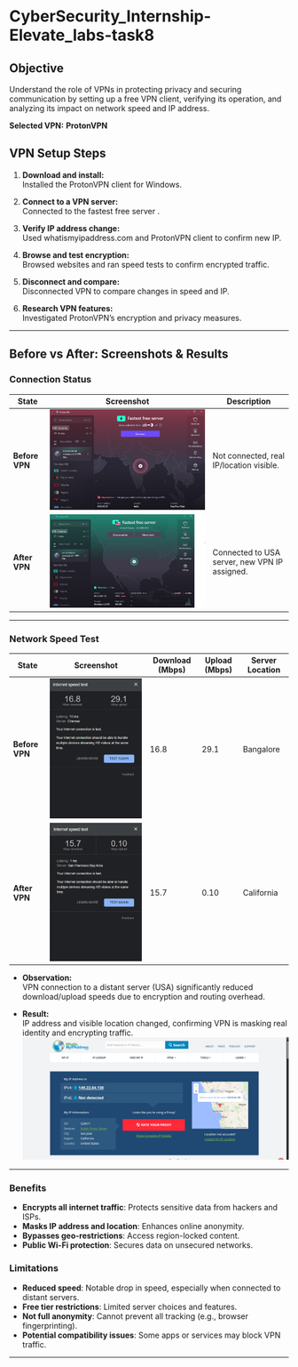 # CyberSecurity_Internship-Elevate_labs-task8
##  Objective

Understand the role of VPNs in protecting privacy and securing communication by setting up a free VPN client, verifying its operation, and analyzing its impact on network speed and IP address.

**Selected VPN:**  **ProtonVPN**

##  VPN Setup Steps

1. **Download and install:**  
   Installed the ProtonVPN client for Windows.

2. **Connect to a VPN server:**  
   Connected to the fastest free server .

3. **Verify IP address change:**  
   Used whatismyipaddress.com and ProtonVPN client to confirm new IP.

4. **Browse and test encryption:**  
   Browsed websites and ran speed tests to confirm encrypted traffic.

5. **Disconnect and compare:**  
   Disconnected VPN to compare changes in speed and IP.

6. **Research VPN features:**  
   Investigated ProtonVPN’s encryption and privacy measures.

---
##  Before vs After: Screenshots & Results

###  Connection Status

| State         | Screenshot      | Description                                     |
|---------------|----------------|-------------------------------------------------|
| **Before VPN**  | ![Before VPN Connection](vpnnot.png) | Not connected, real IP/location visible.        |
| **After VPN**   | ![After VPN Connection](vpnconnect.png)  | Connected to USA server, new VPN IP assigned. |

---

###  Network Speed Test

| State         | Screenshot      | Download (Mbps) | Upload (Mbps) | Server Location |
|---------------|----------------|-----------------|--------------|----------------|
| **Before VPN**  | ![Before VPN Speed](beforvpn.png) | 16.8           | 29.1           | Bangalore        |
| **After VPN**   | ![After VPN Speed](aftervpn.png)  | 15.7           | 0.10           | California        |

- **Observation:**  
  VPN connection to a distant server (USA) significantly reduced download/upload speeds due to encryption and routing overhead.

- **Result:**  
  IP address and visible location changed, confirming VPN is masking real identity and encrypting traffic.
  ![ver](whatismyipaddress.png)

---

###  Benefits

- **Encrypts all internet traffic**: Protects sensitive data from hackers and ISPs.
- **Masks IP address and location**: Enhances online anonymity.
- **Bypasses geo-restrictions**: Access region-locked content.
- **Public Wi-Fi protection**: Secures data on unsecured networks.

### Limitations

- **Reduced speed**: Notable drop in speed, especially when connected to distant servers.
- **Free tier restrictions**: Limited server choices and features.
- **Not full anonymity**: Cannot prevent all tracking (e.g., browser fingerprinting).
- **Potential compatibility issues**: Some apps or services may block VPN traffic.

---

